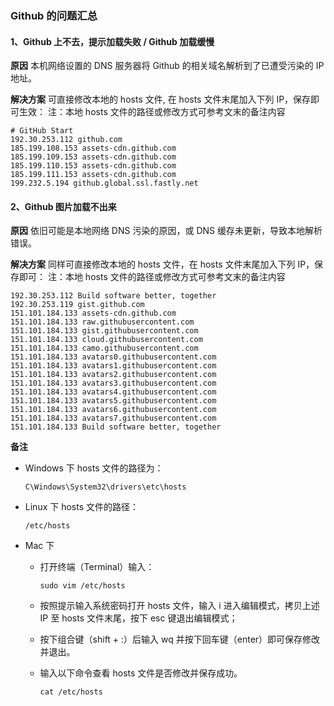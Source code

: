 ### Github 的问题汇总

#### 1、Github 上不去，提示加载失败 / Github 加载缓慢

**原因**
本机网络设置的 DNS 服务器将 Github 的相关域名解析到了已遭受污染的 IP 地址。

**解决方案**
可直接修改本地的 hosts 文件, 在 hosts 文件末尾加入下列 IP，保存即可生效：
注：本地 hosts 文件的路径或修改方式可参考文末的备注内容

```text
# GitHub Start
192.30.253.112 github.com
185.199.108.153 assets-cdn.github.com
185.199.109.153 assets-cdn.github.com
185.199.110.153 assets-cdn.github.com
185.199.111.153 assets-cdn.github.com
199.232.5.194 github.global.ssl.fastly.net
```

#### 2、Github 图片加载不出来

**原因**
依旧可能是本地网络 DNS 污染的原因，或 DNS 缓存未更新，导致本地解析错误。

**解决方案**
同样可直接修改本地的 hosts 文件，在 hosts 文件末尾加入下列 IP，保存即可：
注：本地 hosts 文件的路径或修改方式可参考文末的备注内容

```text
192.30.253.112 Build software better, together
192.30.253.119 gist.github.com
151.101.184.133 assets-cdn.github.com
151.101.184.133 raw.githubusercontent.com
151.101.184.133 gist.githubusercontent.com
151.101.184.133 cloud.githubusercontent.com
151.101.184.133 camo.githubusercontent.com
151.101.184.133 avatars0.githubusercontent.com
151.101.184.133 avatars1.githubusercontent.com
151.101.184.133 avatars2.githubusercontent.com
151.101.184.133 avatars3.githubusercontent.com
151.101.184.133 avatars4.githubusercontent.com
151.101.184.133 avatars5.githubusercontent.com
151.101.184.133 avatars6.githubusercontent.com
151.101.184.133 avatars7.githubusercontent.com
151.101.184.133 Build software better, together
```

**备注**

- Windows 下 hosts 文件的路径为：

  ```text
  C\Windows\System32\drivers\etc\hosts
  ```

- Linux 下 hosts 文件的路径：

  ```text
  /etc/hosts
  ```

- Mac 下

  - 打开终端（Terminal）输入：

    ```text
    sudo vim /etc/hosts
    ```

  - 按照提示输入系统密码打开 hosts 文件，输入 i 进入编辑模式，拷贝上述 IP 至 hosts 文件末尾，按下 esc 键退出编辑模式；
  - 按下组合键（shift + :）后输入 wq 并按下回车键（enter）即可保存修改并退出。
  - 输入以下命令查看 hosts 文件是否修改并保存成功。

    ```text
    cat /etc/hosts
    ```
